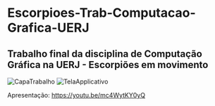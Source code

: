 # Escorpioes-Trab-Computacao-Grafica-UERJ
## **Trabalho final da disciplina de Computação Gráfica na UERJ - Escorpiões em movimento**
![CapaTrabalho](https://user-images.githubusercontent.com/3252597/155422919-87d165fe-b6e5-44fd-acfd-c7078fee507a.png)
![TelaApplicativo](https://user-images.githubusercontent.com/3252597/155422706-cf88cc31-da02-45cd-9ea5-10a7bf06673f.png)

Apresentação:
https://youtu.be/mc4WytKY0yQ
